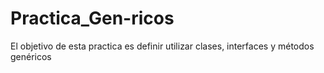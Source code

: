 # Practica_Gen-ricos
El objetivo de esta practica es definir utilizar clases, interfaces y métodos genéricos
